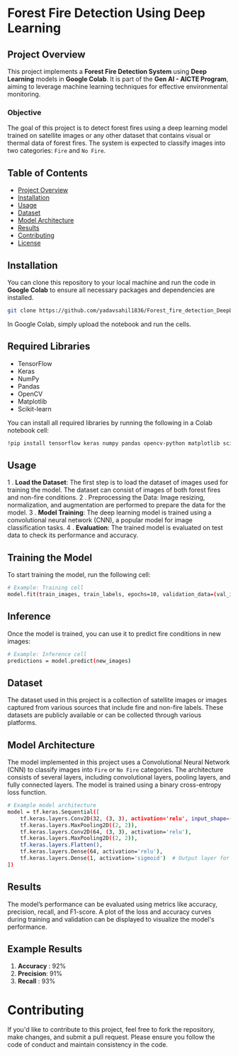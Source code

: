 # Forest Fire Detection Using Deep Learning

## Project Overview
This project implements a **Forest Fire Detection System** using **Deep Learning** models in **Google Colab**. It is part of the **Gen AI - AICTE Program**, aiming to leverage machine learning techniques for effective environmental monitoring.

### Objective
The goal of this project is to detect forest fires using a deep learning model trained on satellite images or any other dataset that contains visual or thermal data of forest fires. The system is expected to classify images into two categories: `Fire` and `No Fire`.

## Table of Contents
- [Project Overview](#project-overview)
- [Installation](#installation)
- [Usage](#usage)
- [Dataset](#dataset)
- [Model Architecture](#model-architecture)
- [Results](#results)
- [Contributing](#contributing)
- [License](#license)

## Installation

You can clone this repository to your local machine and run the code in **Google Colab** to ensure all necessary packages and dependencies are installed.

```bash
git clone https://github.com/yadavsahil1836/Forest_fire_detection_DeepLearning.git
```
In Google Colab, simply upload the notebook and run the cells.

## Required Libraries
- TensorFlow
- Keras
- NumPy
- Pandas
- OpenCV
- Matplotlib
- Scikit-learn

You can install all required libraries by running the following in a Colab notebook cell:

```bash
!pip install tensorflow keras numpy pandas opencv-python matplotlib scikit-learn
```

## Usage

1 . **Load the Dataset**: The first step is to load the dataset of images used for training the model. The dataset can consist of images of both forest fires and non-fire conditions.
2 . Preprocessing the Data: Image resizing, normalization, and augmentation are performed to prepare the data for the model.
3 . **Model Training**: The deep learning model is trained using a convolutional neural network (CNN), a popular model for image classification tasks.
4 . **Evaluation**: The trained model is evaluated on test data to check its performance and accuracy.

## Training the Model

To start training the model, run the following cell:

```bash
# Example: Training cell
model.fit(train_images, train_labels, epochs=10, validation_data=(val_images, val_labels))
```

## Inference

Once the model is trained, you can use it to predict fire conditions in new images:
```bash
# Example: Inference cell
predictions = model.predict(new_images)
```

## Dataset
The dataset used in this project is a collection of satellite images or images captured from various sources that include fire and non-fire labels. These datasets are publicly available or can be collected through various platforms.

## Model Architecture
The model implemented in this project uses a Convolutional Neural Network (CNN) to classify images into `Fire` or `No Fire` categories. The architecture consists of several layers, including convolutional layers, pooling layers, and fully connected layers. The model is trained using a binary cross-entropy loss function.

```bash
# Example model architecture
model = tf.keras.Sequential([
    tf.keras.layers.Conv2D(32, (3, 3), activation='relu', input_shape=(image_size, image_size, 3)),
    tf.keras.layers.MaxPooling2D((2, 2)),
    tf.keras.layers.Conv2D(64, (3, 3), activation='relu'),
    tf.keras.layers.MaxPooling2D((2, 2)),
    tf.keras.layers.Flatten(),
    tf.keras.layers.Dense(64, activation='relu'),
    tf.keras.layers.Dense(1, activation='sigmoid')  # Output layer for binary classification
])
```

## Results
The model’s performance can be evaluated using metrics like accuracy, precision, recall, and F1-score. A plot of the loss and accuracy curves during training and validation can be displayed to visualize the model's performance.

## Example Results
1. **Accuracy** : 92%
2. **Precision**: 91%
3. **Recall**   : 93%

# Contributing
If you'd like to contribute to this project, feel free to fork the repository, make changes, and submit a pull request. Please ensure you follow the code of conduct and maintain consistency in the code.


